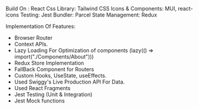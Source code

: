 Build On : React
Css Library: Tailwind CSS
Icons & Components: MUI, react-icons
Testing: Jest
Bundler: Parcel
State Management: Redux

Implementation Of Features:
- Browser Router
- Context APIs.
- Lazy Loading For Optimization of components (lazy(() => import("./Components/About")))
- Redux Store Implementation
- FallBack Component for Routers
- Custom Hooks, UseState, useEffects.
- Used Swiggy's Live Production API For Data.
- Used React Fragments
- Jest Testing (Unit & Integration)
- Jest Mock functions